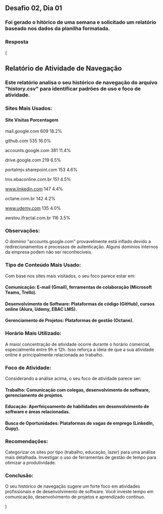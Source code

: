 ## Desafio 02, Dia 01
### Foi gerado o hitórico de uma semana e solicitado um relatório baseado nos dados da planilha formatada.

### Resposta
(
## Relatório de Atividade de Navegação

### Este relatório analisa o seu histórico de navegação do arquivo "history.csv" para identificar padrões de uso e foco de atividade.

### Sites Mais Usados:
#### Site	Visitas	Porcentagem

mail.google.com	609	18.2%

github.com	535	16.0%

accounts.google.com	381	11.4%

drive.google.com	219	6.5%

portalmjv.sharepoint.com	153	4.6%

lms.ebaconline.com.br	151	4.5%

www.linkedin.com	147	4.4%

octane.com.br	142	4.2%

www.udemy.com	135	4.0%

awstou.ifractal.com.br	116	3.5%

### Observações:
O domínio "accounts.google.com" provavelmente está inflado devido a redirecionamentos e processos de autenticação.
Alguns domínios internos da empresa podem não ser reconhecíveis.

### Tipo de Conteúdo Mais Usado:
Com base nos sites mais visitados, o seu foco parece estar em:
#### Comunicação: E-mail (Gmail), ferramentas de colaboração (Microsoft Teams, Trello).
#### Desenvolvimento de Software: Plataformas de código (GitHub), cursos online (Alura, Udemy, EBAC LMS).
#### Gerenciamento de Projetos: Plataformas de gestão (Octane).

### Horário Mais Utilizado:
A maior concentração de atividade ocorre durante o horário comercial, especialmente entre 9h e 12h. Isso reforça a ideia de que a sua atividade online é principalmente relacionada ao trabalho.

### Foco de Atividade:
Considerando a análise acima, o seu foco de atividade parece ser:
#### Trabalho: Comunicação com colegas, desenvolvimento de software, gerenciamento de projetos.
#### Educação: Aperfeiçoamento de habilidades em desenvolvimento de software e áreas relacionadas.
#### Busca de Oportunidades: Plataformas de vagas de emprego (LinkedIn, Gupy).

### Recomendações:
Categorizar os sites por tipo (trabalho, educação, lazer) para uma análise mais detalhada.
Investigar o uso de ferramentas de gestão de tempo para otimizar a produtividade.

### Conclusão:
O seu histórico de navegação sugere um forte foco em atividades profissionais e de desenvolvimento de software. Você investe tempo em comunicação, desenvolvimento de projetos e aprendizado contínuo.

)

